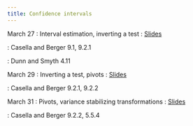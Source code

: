 ```yaml
---
title: Confidence intervals
---
```


March 27
: Interval estimation, inverting a test
  : [Slides](https://sta711-s23.github.io/slides/lecture_29.pdf)
  
: Casella and Berger 9.1, 9.2.1

: Dunn and Smyth 4.11

March 29
: Inverting a test, pivots
  : [Slides](https://sta711-s23.github.io/slides/lecture_30.pdf)

: Casella and Berger 9.2.1, 9.2.2

March 31
: Pivots, variance stabilizing transformations
  : [Slides](https://sta711-s23.github.io/slides/lecture_31.pdf)

: Casella and Berger 9.2.2, 5.5.4
